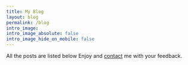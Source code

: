 ```yaml
---
title: My Blog
layout: blog
permalink: /blog
intro_image: 
intro_image_absolute: false
intro_image_hide_on_mobile: false
---
```


All the posts are listed below
Enjoy and [contact](/contact) me with your feedback.